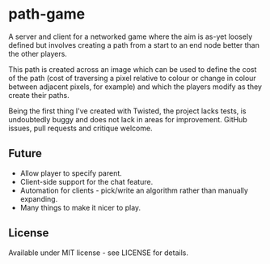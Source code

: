 path-game
=========

A server and client for a networked game where the aim is as-yet loosely 
defined but involves creating a path from a start to an end node better than 
the other players.

This path is created across an image which can be used to define the cost of 
the path (cost of traversing a pixel relative to colour or change in colour 
between adjacent pixels, for example) and which the players modify as they 
create their paths.

Being the first thing I've created with Twisted, the project lacks tests, is
undoubtedly buggy and does not lack in areas for improvement. GitHub issues, 
pull requests and critique welcome.

Future
------

* Allow player to specify parent.
* Client-side support for the chat feature.
* Automation for clients - pick/write an algorithm rather than manually expanding.
* Many things to make it nicer to play.

License
-------

Available under MIT license - see LICENSE for details.
